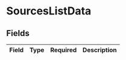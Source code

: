 # SourcesListData


## Fields

| Field       | Type        | Required    | Description |
| ----------- | ----------- | ----------- | ----------- |